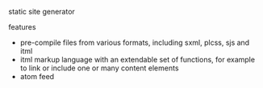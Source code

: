 static site generator

features
* pre-compile files from various formats, including sxml, plcss, sjs and itml
* itml markup language with an extendable set of functions, for example to link or include one or many content elements
* atom feed
